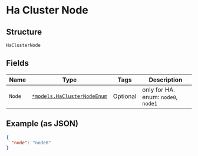 
# Ha Cluster Node

## Structure

`HaClusterNode`

## Fields

| Name | Type | Tags | Description |
|  --- | --- | --- | --- |
| `Node` | [`*models.HaClusterNodeEnum`](../../doc/models/ha-cluster-node-enum.md) | Optional | only for HA. enum: `node0`, `node1` |

## Example (as JSON)

```json
{
  "node": "node0"
}
```

